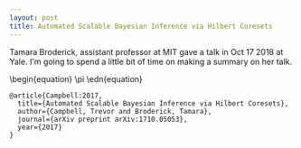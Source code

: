 ```yaml
---
layout: post
title: Automated Scalable Bayesian Inference via Hilbert Coresets
---
```


Tamara Broderick, assistant professor at MIT gave a talk in Oct 17 2018 at Yale. I'm going to spend a little bit of time on making a summary on her talk. 



\begin{equation}
\pi
\edn{equation}
```
@article{Campbell:2017,
  title={Automated Scalable Bayesian Inference via Hilbert Coresets},
  author={Campbell, Trevor and Broderick, Tamara},
  journal={arXiv preprint arXiv:1710.05053},
  year={2017}
}
```
